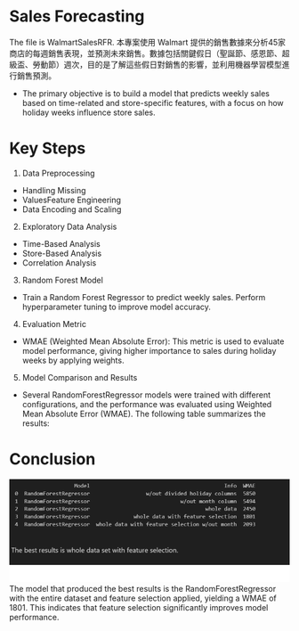 # Sales Forecasting
The file is WalmartSalesRFR.
本專案使用 Walmart 提供的銷售數據來分析45家商店的每週銷售表現，並預測未來銷售。數據包括關鍵假日（聖誕節、感恩節、超級盃、勞動節）週次，目的是了解這些假日對銷售的影響，並利用機器學習模型進行銷售預測。
- The primary objective is to build a model that predicts weekly sales based on time-related and store-specific features, with a focus on how holiday weeks influence store sales.
# Key Steps
1. Data Preprocessing
- Handling Missing
- ValuesFeature Engineering
- Data Encoding and Scaling

2. Exploratory Data Analysis
- Time-Based Analysis
- Store-Based Analysis
- Correlation Analysis
3. Random Forest Model
- Train a Random Forest Regressor to predict weekly sales. Perform hyperparameter tuning to improve model accuracy.
4. Evaluation Metric
- WMAE (Weighted Mean Absolute Error): This metric is used to evaluate model performance, giving higher importance to sales during holiday weeks by applying weights.
5. Model Comparison and Results
- Several RandomForestRegressor models were trained with different configurations, and the performance was evaluated using Weighted Mean Absolute Error (WMAE). The following table summarizes the results:
# Conclusion
![image](BestResults.png)
The model that produced the best results is the RandomForestRegressor with the entire dataset and feature selection applied, yielding a WMAE of 1801. This indicates that feature selection significantly improves model performance.
